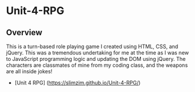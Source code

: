 # Unit-4-RPG

## Overview

This is a turn-based role playing game I created using HTML, CSS, and jQuery.  This was a tremendous undertaking for me at the time as I was new to JavaScript programming logic and updating the DOM using jQuery.  The characters are classmates of mine from my coding class, and the weapons are all inside jokes!

* [Unit 4 RPG] (https://slimzim.github.io/Unit-4-RPG/)
